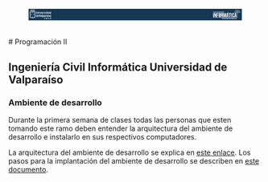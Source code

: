 <figure>
    <div align="center" width="100%">
        <img src="./docs/imgs/main/head01.png" alt=""/>        
    </div>
</figure>
<br />
# Programación II 

## Ingeniería Civil Informática Universidad de Valparaíso

### Ambiente de desarrollo

Durante la primera semana de clases todas las personas que esten tomando este ramo deben entender la arquitectura del ambiente de desarrollo e instalarlo en sus respectivos computadores.

La arquitectura del ambiente de desarrollo se explica en [este enlace](./docs/arquitectura.md). Los pasos para la implantación del ambiente de desarrollo se describen en [este documento](./docs/implantacion.md).